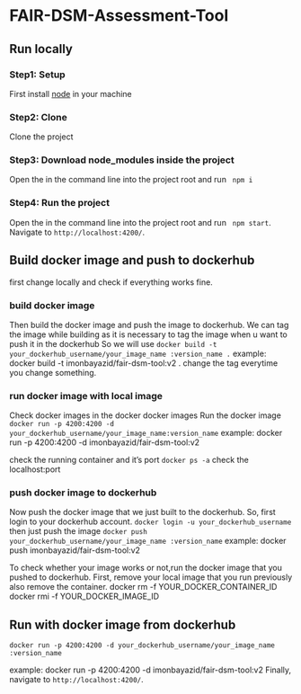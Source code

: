 # FAIR-DSM-Assessment-Tool


## Run locally

### Step1: Setup
First install [node](https://nodejs.org/en/download/) in your machine 

### Step2: Clone
Clone the project

### Step3: Download node_modules inside the project
Open the in the command line into the project root and run ` npm i`


### Step4: Run the project
Open the in the command line into the project root and run ` npm start`.
Navigate to `http://localhost:4200/`.


## Build docker image and push to dockerhub
first change locally and check if everything works fine.
### build docker image
Then build the docker image and push the image to dockerhub. 
We can tag the image while building as it is necessary to tag the image when u want to push it in the dockerhub
So we will use
`docker build -t your_dockerhub_username/your_image_name :version_name .`
example: docker build -t imonbayazid/fair-dsm-tool:v2 .
change the tag everytime you change something.

### run docker image with local image
Check docker images in the docker
docker images
Run the docker image
`docker run -p 4200:4200 -d your_dockerhub_username/your_image_name:version_name`
example: docker run -p 4200:4200 -d imonbayazid/fair-dsm-tool:v2

check the running container and it’s port
`docker ps -a`
check the localhost:port
### push docker image to dockerhub
Now push the docker image that we just built to the dockerhub.
So, first login to your dockerhub account.
`docker login -u your_dockerhub_username`
then just push the image
`docker push your_dockerhub_username/your_image_name :version_name`
example: docker push imonbayazid/fair-dsm-tool:v2

To check whether your image works or not,run the docker image that you pushed to dockerhub.
First, remove your local image that you run previously also remove the container.
docker rm -f YOUR_DOCKER_CONTAINER_ID
docker rmi -f YOUR_DOCKER_IMAGE_ID

## Run with docker image from dockerhub
`docker run -p 4200:4200 -d your_dockerhub_username/your_image_name :version_name`

example: docker run -p 4200:4200 -d imonbayazid/fair-dsm-tool:v2
Finally, navigate to `http://localhost:4200/`.
